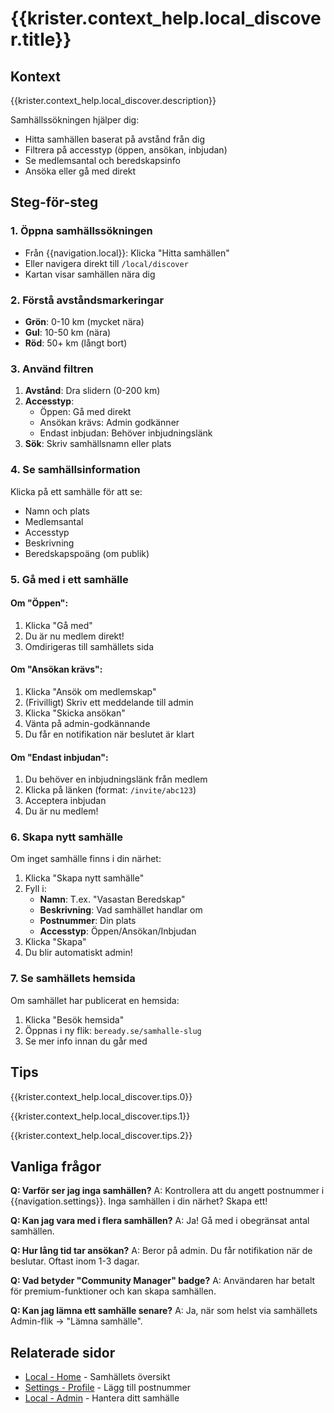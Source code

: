 # {{krister.context_help.local_discover.title}}

## Kontext

{{krister.context_help.local_discover.description}}

Samhällssökningen hjälper dig:
- Hitta samhällen baserat på avstånd från dig
- Filtrera på accesstyp (öppen, ansökan, inbjudan)
- Se medlemsantal och beredskapsinfo
- Ansöka eller gå med direkt

## Steg-för-steg

### 1. Öppna samhällssökningen
- Från {{navigation.local}}: Klicka "Hitta samhällen"
- Eller navigera direkt till `/local/discover`
- Kartan visar samhällen nära dig

### 2. Förstå avståndsmarkeringar
- **Grön**: 0-10 km (mycket nära)
- **Gul**: 10-50 km (nära)
- **Röd**: 50+ km (långt bort)

### 3. Använd filtren
1. **Avstånd**: Dra slidern (0-200 km)
2. **Accesstyp**:
   - Öppen: Gå med direkt
   - Ansökan krävs: Admin godkänner
   - Endast inbjudan: Behöver inbjudningslänk
3. **Sök**: Skriv samhällsnamn eller plats

### 4. Se samhällsinformation
Klicka på ett samhälle för att se:
- Namn och plats
- Medlemsantal
- Accesstyp
- Beskrivning
- Beredskapspoäng (om publik)

### 5. Gå med i ett samhälle

#### Om "Öppen":
1. Klicka "Gå med"
2. Du är nu medlem direkt!
3. Omdirigeras till samhällets sida

#### Om "Ansökan krävs":
1. Klicka "Ansök om medlemskap"
2. (Frivilligt) Skriv ett meddelande till admin
3. Klicka "Skicka ansökan"
4. Vänta på admin-godkännande
5. Du får en notifikation när beslutet är klart

#### Om "Endast inbjudan":
1. Du behöver en inbjudningslänk från medlem
2. Klicka på länken (format: `/invite/abc123`)
3. Acceptera inbjudan
4. Du är nu medlem!

### 6. Skapa nytt samhälle
Om inget samhälle finns i din närhet:
1. Klicka "Skapa nytt samhälle"
2. Fyll i:
   - **Namn**: T.ex. "Vasastan Beredskap"
   - **Beskrivning**: Vad samhället handlar om
   - **Postnummer**: Din plats
   - **Accesstyp**: Öppen/Ansökan/Inbjudan
3. Klicka "Skapa"
4. Du blir automatiskt admin!

### 7. Se samhällets hemsida
Om samhället har publicerat en hemsida:
1. Klicka "Besök hemsida"
2. Öppnas i ny flik: `beready.se/samhalle-slug`
3. Se mer info innan du går med

## Tips

{{krister.context_help.local_discover.tips.0}}

{{krister.context_help.local_discover.tips.1}}

{{krister.context_help.local_discover.tips.2}}

## Vanliga frågor

**Q: Varför ser jag inga samhällen?**
A: Kontrollera att du angett postnummer i {{navigation.settings}}. Inga samhällen i din närhet? Skapa ett!

**Q: Kan jag vara med i flera samhällen?**
A: Ja! Gå med i obegränsat antal samhällen.

**Q: Hur lång tid tar ansökan?**
A: Beror på admin. Du får notifikation när de beslutar. Oftast inom 1-3 dagar.

**Q: Vad betyder "Community Manager" badge?**
A: Användaren har betalt för premium-funktioner och kan skapa samhällen.

**Q: Kan jag lämna ett samhälle senare?**
A: Ja, när som helst via samhällets Admin-flik → "Lämna samhälle".

## Relaterade sidor
- [Local - Home](/help/local/home.md) - Samhällets översikt
- [Settings - Profile](/help/settings/profile.md) - Lägg till postnummer
- [Local - Admin](/help/local/admin.md) - Hantera ditt samhälle
